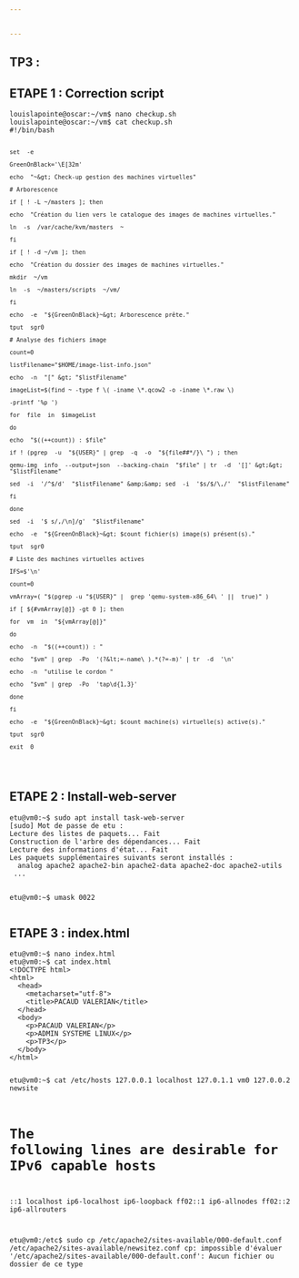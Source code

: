 ```yaml
---


---
```


<h2 id="tp3-">TP3 :</h2>
<h2 id="etape-1--correction-script">ETAPE 1 : Correction script</h2>
<pre><code>louislapointe@oscar:~/vm$ nano checkup.sh
louislapointe@oscar:~/vm$ cat checkup.sh
#!/bin/bash

    set  -e

    GreenOnBlack='\E[32m'

    echo  "~&gt; Check-up gestion des machines virtuelles"

    # Arborescence

    if [ ! -L ~/masters ]; then

    echo  "Création du lien vers le catalogue des images de machines virtuelles."

    ln  -s  /var/cache/kvm/masters  ~

    fi

    if [ ! -d ~/vm ]; then

    echo  "Création du dossier des images de machines virtuelles."

    mkdir  ~/vm

    ln  -s  ~/masters/scripts  ~/vm/

    fi

    echo  -e  "${GreenOnBlack}~&gt; Arborescence prête."

    tput  sgr0

    # Analyse des fichiers image

    count=0

    listFilename="$HOME/image-list-info.json"

    echo  -n  "[" &gt; "$listFilename"

    imageList=$(find ~ -type f \( -iname \*.qcow2 -o -iname \*.raw \)

    -printf '%p ')

    for  file  in  $imageList

    do

    echo  "$((++count)) : $file"

    if ! (pgrep  -u  "${USER}" | grep  -q  -o  "${file##*/}\ ") ; then

    qemu-img  info  --output=json  --backing-chain  "$file" | tr  -d  '[]' &gt;&gt; "$listFilename"

    sed  -i  '/^$/d'  "$listFilename" &amp;&amp; sed  -i  '$s/$/\,/'  "$listFilename"

    fi

    done

    sed  -i  '$ s/,/\n]/g'  "$listFilename"

    echo  -e  "${GreenOnBlack}~&gt; $count fichier(s) image(s) présent(s)."

    tput  sgr0

    # Liste des machines virtuelles actives

    IFS=$'\n'

    count=0

    vmArray=( "$(pgrep -u "${USER}" |  grep 'qemu-system-x86_64\ ' ||  true)" )

    if [ ${#vmArray[@]} -gt 0 ]; then

    for  vm  in  "${vmArray[@]}"

    do

    echo  -n  "$((++count)) : "

    echo  "$vm" | grep  -Po  '(?&lt;=-name\ ).*(?=-m)' | tr  -d  '\n'

    echo  -n  "utilise le cordon "

    echo  "$vm" | grep  -Po  'tap\d{1,3}'

    done

    fi

    echo  -e  "${GreenOnBlack}~&gt; $count machine(s) virtuelle(s) active(s)."

    tput  sgr0

    exit  0
</code></pre>
<h2 id="etape-2--install-web-server">ETAPE 2 : Install-web-server</h2>
<pre><code>etu@vm0:~$ sudo apt install task-web-server
[sudo] Mot de passe de etu :
Lecture des listes de paquets... Fait
Construction de l'arbre des dépendances... Fait
Lecture des informations d'état... Fait
Les paquets supplémentaires suivants seront installés :
  analog apache2 apache2-bin apache2-data apache2-doc apache2-utils
 ...

etu@vm0:~$ umask
0022
</code></pre>
<h2 id="etape-3--index.html">ETAPE 3 : index.html</h2>
<pre><code>etu@vm0:~$ nano index.html
etu@vm0:~$ cat index.html
&lt;!DOCTYPE html&gt;
&lt;html&gt;
  &lt;head&gt;
    &lt;metacharset="utf-8"&gt;
    &lt;title&gt;PACAUD VALERIAN&lt;/title&gt;
  &lt;/head&gt;
  &lt;body&gt;
    &lt;p&gt;PACAUD VALERIAN&lt;/p&gt;
    &lt;p&gt;ADMIN SYSTEME LINUX&lt;/p&gt;
    &lt;p&gt;TP3&lt;/p&gt;
  &lt;/body&gt;
&lt;/html&gt;

etu@vm0:~$ cat /etc/hosts
127.0.0.1       localhost
127.0.1.1       vm0
127.0.0.2       newsite
# The following lines are desirable for IPv6 capable hosts
::1     localhost ip6-localhost ip6-loopback
ff02::1 ip6-allnodes
ff02::2 ip6-allrouters

etu@vm0:/etc$ sudo cp /etc/apache2/sites-available/000-default.conf /etc/apache2/sites-available/newsitez.conf
cp: impossible d'évaluer '/etc/apache2/sites-available/000-default.conf': Aucun fichier ou dossier de ce type
</code></pre>

